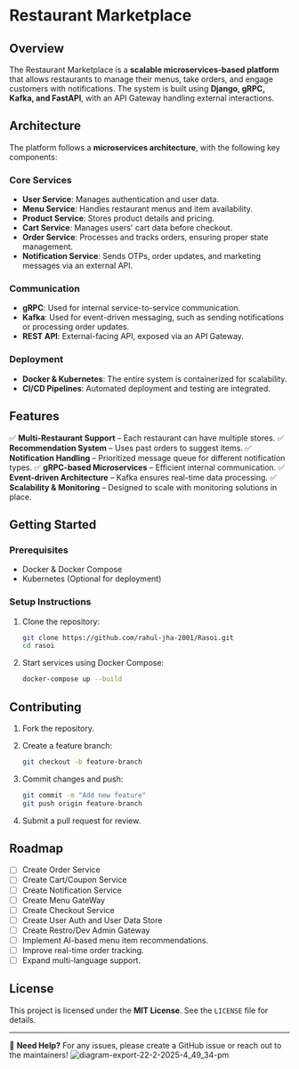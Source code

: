 # Restaurant Marketplace

## Overview
The Restaurant Marketplace is a **scalable microservices-based platform** that allows restaurants to manage their menus, take orders, and engage customers with notifications. The system is built using **Django, gRPC, Kafka, and FastAPI**, with an API Gateway handling external interactions.

## Architecture
The platform follows a **microservices architecture**, with the following key components:

### **Core Services**
- **User Service**: Manages authentication and user data.
- **Menu Service**: Handles restaurant menus and item availability.
- **Product Service**: Stores product details and pricing.
- **Cart Service**: Manages users' cart data before checkout.
- **Order Service**: Processes and tracks orders, ensuring proper state management.
- **Notification Service**: Sends OTPs, order updates, and marketing messages via an external API.

### **Communication**
- **gRPC**: Used for internal service-to-service communication.
- **Kafka**: Used for event-driven messaging, such as sending notifications or processing order updates.
- **REST API**: External-facing API, exposed via an API Gateway.

### **Deployment**
- **Docker & Kubernetes**: The entire system is containerized for scalability.
- **CI/CD Pipelines**: Automated deployment and testing are integrated.

## Features
✅ **Multi-Restaurant Support** – Each restaurant can have multiple stores.
✅ **Recommendation System** – Uses past orders to suggest items.
✅ **Notification Handling** – Prioritized message queue for different notification types.
✅ **gRPC-based Microservices** – Efficient internal communication.
✅ **Event-driven Architecture** – Kafka ensures real-time data processing.
✅ **Scalability & Monitoring** – Designed to scale with monitoring solutions in place.

## Getting Started

### **Prerequisites**
- Docker & Docker Compose
- Kubernetes (Optional for deployment)

### **Setup Instructions**
1. Clone the repository:
   ```bash
   git clone https://github.com/rahul-jha-2001/Rasoi.git
   cd rasoi
   ```
2. Start services using Docker Compose:
   ```bash
   docker-compose up --build
   ```

## Contributing
1. Fork the repository.
2. Create a feature branch:
   ```bash
   git checkout -b feature-branch
   ```

3. Commit changes and push:
   ```bash
   git commit -m "Add new feature"
   git push origin feature-branch
   ```
4. Submit a pull request for review.

## Roadmap
- [ ] Create Order Service
- [ ] Create Cart/Coupon Service
- [ ] Create Notification Service
- [ ] Create Menu GateWay
- [ ] Create Checkout Service
- [ ] Create User Auth and User Data Store
- [ ] Create Restro/Dev Admin Gateway
- [ ] Implement AI-based menu item recommendations.
- [ ] Improve real-time order tracking.
- [ ] Expand multi-language support.

## License
This project is licensed under the **MIT License**. See the `LICENSE` file for details.

---
🙌 **Need Help?**
For any issues, please create a GitHub issue or reach out to the maintainers!
![diagram-export-22-2-2025-4_49_34-pm](https://github.com/user-attachments/assets/83386758-1e62-4445-89dd-11ddcedd2a87)
